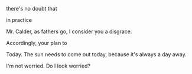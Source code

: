 there's no doubt that 

in practice

Mr. Calder, as fathers go, I consider you a disgrace.

Accordingly, your plan to

Today. The sun needs to come out today, because it's always a day away.

I'm not worried. Do I look worried?
